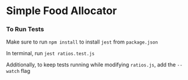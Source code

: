 Simple Food Allocator
=====================

### To Run Tests

Make sure to run `npm install` to install `jest` from `package.json`

In terminal, run `jest ratios.test.js`

Additionally, to keep tests running while modifying `ratios.js`, add the `--watch` flag
